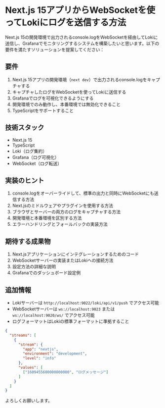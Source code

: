 # Next.js 15アプリからWebSocketを使ってLokiにログを送信する方法

Next.js 15の開発環境で出力されるconsole.logをWebSocketを経由してLokiに送信し、Grafanaでモニタリングするシステムを構築したいと思います。以下の要件を満たすソリューションを提案してください：

## 要件

1. Next.js 15アプリの開発環境（`next dev`）で出力されるconsole.logをキャプチャする
2. キャプチャしたログをWebSocketを使ってLokiに送信する
3. Grafanaでログを可視化できるようにする
4. 開発環境でのみ動作し、本番環境では無効化できること
5. TypeScriptをサポートすること

## 技術スタック

- Next.js 15
- TypeScript
- Loki（ログ集約）
- Grafana（ログ可視化）
- WebSocket（ログ転送）

## 実装のヒント

1. console.logをオーバーライドして、標準の出力と同時にWebSocketにも送信する方法
2. Next.jsのミドルウェアやプラグインを使用する方法
3. ブラウザとサーバーの両方のログをキャプチャする方法
4. 開発環境と本番環境を区別する方法
5. エラーハンドリングとフォールバックの実装方法

## 期待する成果物

1. Next.jsアプリケーションにインテグレーションするためのコード
2. WebSocketサーバーの実装またはLokiへの接続方法
3. 設定方法の詳細な説明
4. Grafanaでのダッシュボード設定例

## 追加情報

- Lokiサーバーは `http://localhost:9022/loki/api/v1/push` でアクセス可能
- WebSocketサーバーは `ws://localhost:9023` または `ws://localhost:9020/ws/` でアクセス可能
- ログフォーマットはLokiの標準フォーマットに準拠すること

```json
{
  "streams": [
    {
      "stream": {
        "app": "nextjs",
        "environment": "development",
        "level": "info"
      },
      "values": [
        ["1609455600000000000", "ログメッセージ"]
      ]
    }
  ]
}
```

よろしくお願いします。 
